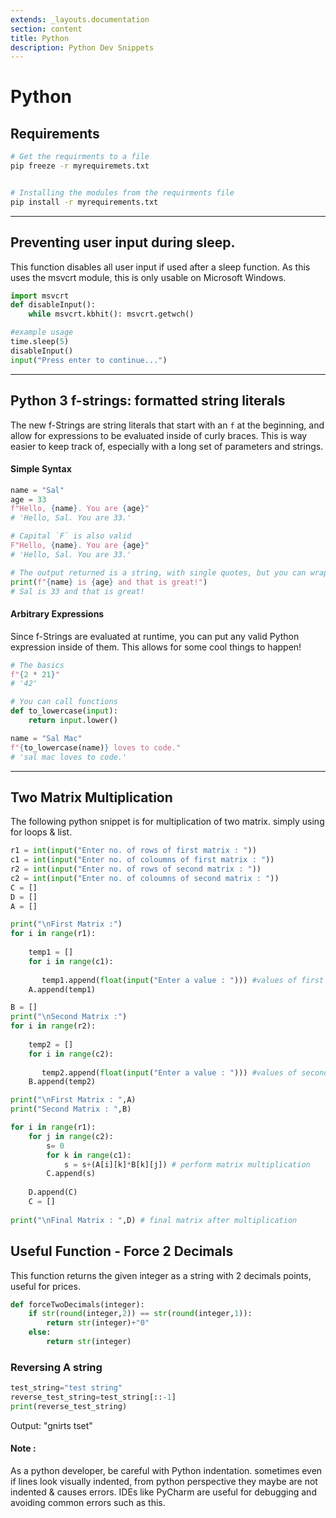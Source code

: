 ```yaml
---
extends: _layouts.documentation
section: content
title: Python
description: Python Dev Snippets
---
```


# Python

## Requirements

```bash
# Get the requirments to a file
pip freeze -r myrequiremets.txt


# Installing the modules from the requirments file
pip install -r myrequirements.txt


```

--- 

## Preventing user input during sleep. 

This function disables all user input if used after a sleep function. As this uses the msvcrt module, this is only usable on Microsoft Windows.

```python
import msvcrt
def disableInput():
    while msvcrt.kbhit(): msvcrt.getwch()

#example usage
time.sleep(5)
disableInput()
input("Press enter to continue...")

```

---

## Python 3 f-strings: formatted string literals

The new f-Strings are string literals that start with an `f` at the beginning, and allow for expressions to be evaluated inside of curly braces. This is way easier to keep track of, especially with a long set of parameters and strings.

#### Simple Syntax
```python
name = "Sal"
age = 33
f"Hello, {name}. You are {age}"
# 'Hello, Sal. You are 33.'

# Capital `F` is also valid
F"Hello, {name}. You are {age}"
# 'Hello, Sal. You are 33.'

# The output returned is a string, with single quotes, but you can wrap f-Strings in the print command, too.
print(f"{name} is {age} and that is great!")
# Sal is 33 and that is great!
```
#### Arbitrary Expressions
Since f-Strings are evaluated at runtime, you can put any valid Python expression inside of them. This allows for some cool things to happen!
```python
# The basics
f"{2 * 21}"
# '42'

# You can call functions
def to_lowercase(input):
    return input.lower()

name = "Sal Mac"
f"{to_lowercase(name)} loves to code."
# 'sal mac loves to code.'

```

---

## Two Matrix Multiplication 

The following python snippet is for multiplication of two matrix. simply using for loops & list.

```python
r1 = int(input("Enter no. of rows of first matrix : "))
c1 = int(input("Enter no. of coloumns of first matrix : "))
r2 = int(input("Enter no. of rows of second matrix : "))
c2 = int(input("Enter no. of coloumns of second matrix : "))
C = []
D = []
A = []

print("\nFirst Matrix :")
for i in range(r1):
    
    temp1 = []
    for i in range(c1):
        
       temp1.append(float(input("Enter a value : "))) #values of first matrix
    A.append(temp1)

B = []
print("\nSecond Matrix :")
for i in range(r2):
    
    temp2 = []
    for i in range(c2):
        
       temp2.append(float(input("Enter a value : "))) #values of second matrix
    B.append(temp2)

print("\nFirst Matrix : ",A)
print("Second Matrix : ",B)

for i in range(r1):
    for j in range(c2):
        s= 0
        for k in range(c1):
            s = s+(A[i][k]*B[k][j]) # perform matrix multiplication
        C.append(s)
  
    D.append(C)
    C = []
 
print("\nFinal Matrix : ",D) # final matrix after multiplication

```
## Useful Function - Force 2 Decimals
This function returns the given integer as a string with 2 decimals points, useful for prices.
```python
def forceTwoDecimals(integer):
    if str(round(integer,2)) == str(round(integer,1)):
        return str(integer)+"0"
    else: 
        return str(integer)
```

### Reversing A string
```python
test_string="test string"
reverse_test_string=test_string[::-1]
print(reverse_test_string)
```

Output: "gnirts tset"


#### Note :
As a python developer, be careful with Python indentation. sometimes even if lines look visually indented, from python perspective they maybe are not indented & causes errors. IDEs like PyCharm are useful for debugging and avoiding common errors such as this.
